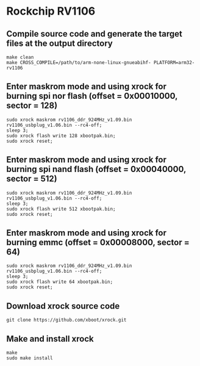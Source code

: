 # Rockchip RV1106

## Compile source code and generate the target files at the output directory
```shell
make clean
make CROSS_COMPILE=/path/to/arm-none-linux-gnueabihf- PLATFORM=arm32-rv1106
```

## Enter maskrom mode and using xrock for burning spi nor flash (offset = 0x00010000, sector = 128)
```shell
sudo xrock maskrom rv1106_ddr_924MHz_v1.09.bin rv1106_usbplug_v1.06.bin --rc4-off;
sleep 3;
sudo xrock flash write 128 xbootpak.bin;
sudo xrock reset;
```

## Enter maskrom mode and using xrock for burning spi nand flash (offset = 0x00040000, sector = 512)
```shell
sudo xrock maskrom rv1106_ddr_924MHz_v1.09.bin rv1106_usbplug_v1.06.bin --rc4-off;
sleep 3;
sudo xrock flash write 512 xbootpak.bin;
sudo xrock reset;
```

## Enter maskrom mode and using xrock for burning emmc (offset = 0x00008000, sector = 64)
```shell
sudo xrock maskrom rv1106_ddr_924MHz_v1.09.bin rv1106_usbplug_v1.06.bin --rc4-off;
sleep 3;
sudo xrock flash write 64 xbootpak.bin;
sudo xrock reset;
```

## Download xrock source code
```shell
git clone https://github.com/xboot/xrock.git
```

## Make and install xrock
```shell
make
sudo make install
```
